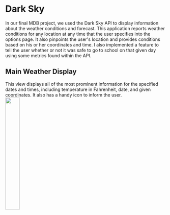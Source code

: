 # Dark Sky

In our final MDB project, we used the Dark Sky API to display information about the weather conditions and forecast. This application reports weather conditions for any location at any time that the user specifies into the options page. It also pinpoints the user's location and provides conditions based on his or her coordinates and time. I also implemented a feature to tell the user whether or not it was safe to go to school on that given day using some metrics found within the API.

## Main Weather Display
This view displays all of the most prominent information for the specified dates and times, including temperature in Fahrenheit, date, and given coordinates. It also has a handy icon to inform the user.
<img src="screenshots/img1.png" width="30%">


